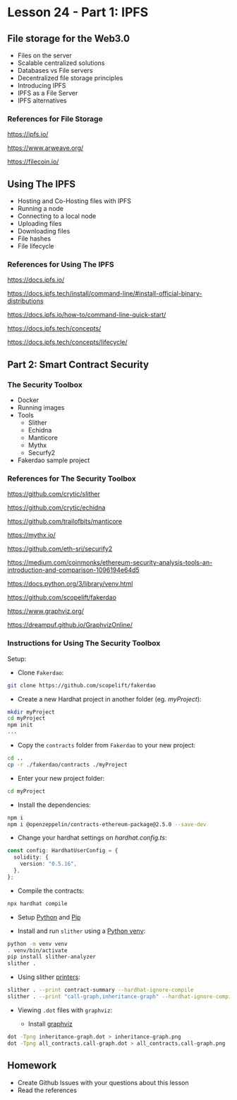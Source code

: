 # Lesson 24 - Part 1: IPFS

## File storage for the Web3.0

* Files on the server
* Scalable centralized solutions
* Databases vs File servers
* Decentralized file storage principles
* Introducing IPFS
* IPFS as a File Server
* IPFS alternatives

### References for File Storage

<https://ipfs.io/>

<https://www.arweave.org/>

<https://filecoin.io/>

## Using The IPFS

* Hosting and Co-Hosting files with IPFS
* Running a node
* Connecting to a local node
* Uploading files
* Downloading files
* File hashes
* File lifecycle

### References for Using The IPFS

<https://docs.ipfs.io/>

<https://docs.ipfs.tech/install/command-line/#install-official-binary-distributions>

<https://docs.ipfs.io/how-to/command-line-quick-start/>

<https://docs.ipfs.tech/concepts/>

<https://docs.ipfs.tech/concepts/lifecycle/>

## Part 2: Smart Contract Security

### The Security Toolbox

* Docker
* Running images
* Tools
  * Slither
  * Echidna
  * Manticore
  * Mythx
  * Securfy2
* Fakerdao sample project

### References for The Security Toolbox

<https://github.com/crytic/slither>

<https://github.com/crytic/echidna>

<https://github.com/trailofbits/manticore>

<https://mythx.io/>

<https://github.com/eth-sri/securify2>

<https://medium.com/coinmonks/ethereum-security-analysis-tools-an-introduction-and-comparison-1096194e64d5>

<https://docs.python.org/3/library/venv.html>

<https://github.com/scopelift/fakerdao>

<https://www.graphviz.org/>

<https://dreampuf.github.io/GraphvizOnline/>

### Instructions for Using The Security Toolbox

Setup:

* Clone `Fakerdao`:

```bash
git clone https://github.com/scopelift/fakerdao
```

* Create a new Hardhat project in another folder (eg. _myProject_):

```bash
mkdir myProject
cd myProject
npm init
...
```

* Copy the `contracts` folder from `Fakerdao` to your new project:

```bash
cd ..
cp -r ./fakerdao/contracts ./myProject
```

* Enter your new project folder:

```bash
cd myProject
```

* Install the dependencies:

```bash
npm i
npm i @openzeppelin/contracts-ethereum-package@2.5.0 --save-dev
```

* Change your hardhat settings on _hardhat.config.ts_:
  
```typescript
const config: HardhatUserConfig = {
  solidity: {
    version: "0.5.16",
  },
};
```

* Compile the contracts:

```bash
npx hardhat compile
```

* Setup [Python](https://docs.python.org/3/) and [Pip](https://pip.pypa.io/en/stable/)

* Install and run `slither` using a [Python venv](https://docs.python.org/3/library/venv.html):

```bash
python -m venv venv
. venv/bin/activate 
pip install slither-analyzer
slither .
```

* Using slither [printers](https://github.com/crytic/slither/wiki/Printer-documentation):

```bash
slither . --print contract-summary --hardhat-ignore-compile
slither . --print "call-graph,inheritance-graph" --hardhat-ignore-compile 
```

* Viewing `.dot` files with `graphviz`:

  * Install [graphviz](https://graphviz.org/download/)

```bash
dot -Tpng inheritance-graph.dot > inheritance-graph.png
dot -Tpng all_contracts.call-graph.dot > all_contracts.call-graph.png 
```

## Homework

* Create Github Issues with your questions about this lesson
* Read the references
